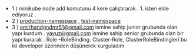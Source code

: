 - 1 ) minikube node add komutunu 4 kere çalıştırarak . 1. isteri elde ediyoruz .
- 2 ) [production-namespace](https://github.com/emirhandogandemir/Kubernetes-Notlar/blob/master/Proje/solution/production-namespace.yaml) , [test-namespace](https://github.com/emirhandogandemir/Kubernetes-Notlar/blob/master/Proje/solution/test-namespace.yaml)
- 3 ) emirhandgndmr51@gmail.com ismine sahip junior grubunda olan yapı kurdum . yavuz@gmail.com ismine sahip senior grubunda olan bir yapı kurarak . Role -RoleBinding. Cluster-Role, ClusterRoleBindingleri bu iki developer üzerinden düşünerek kurguladım 
